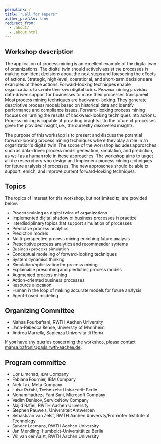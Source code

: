 ```yaml
---
permalink: /
title: "Call for Papers"
author_profile: true
redirect_from: 
  - /about/
  - /about.html
---
```


## Workshop description
The application of process mining is an excellent example of the digital twin of organizations. The digital twin should actively assist the processes in making confident decisions about the next steps and foreseeing the effects of actions. Strategic, high-level, operational, and short-term decisions are examples of these actions. Forward-looking techniques enable organizations to create their own digital twins. Process mining provides data-driven support for businesses to make their processes transparent. Most process mining techniques are backward-looking. They generate descriptive process models based on historical data and identify performance and compliance issues. Forward-looking process mining focuses on turning the results of backward-looking techniques into actions. Process mining is capable of providing insights into the future of processes given the provided insight, i.e., the currently discovered insights.

The purpose of this workshop is to present and discuss the potential forward-looking process mining techniques where they play a role in an organization's digital twin. The scope of the workshop includes approaches such as data-driven process model generation, simulation, and prediction, as well as a human role in these approaches.  The workshop aims to target all the researchers who design and implement process mining techniques for future analysis of processes. The new approaches should be able to support, enrich, and improve current forward-looking techniques.

## Topics
The topics of interest for this workshop, but not limited to, are provided below:

*   Process mining as digital twins of organizations
*   Implemented digital shadow of business processes in practice 
*   Interdisciplinary topics that support simulation of processes
*   Predictive process analytics
*   Prediction models 
*   Multi-perspective process mining enriching future analysis
*   Prescriptive process analytics and recommender systems
*   Business process simulation 
*   Conceptual modeling of forward-looking techniques
*   System dynamics thinking 
*   Simulation/optimization for process mining
*   Explainable prescribing and predicting process models 
*   Augmented process mining 
*   Action-oriented business processes
*   Resource allocation 
*   Human in the loop of making accurate models for future analysis
*   Agent-based modeling


## Organizing Committee

*	Mahsa Pourbafrani, RWTH Aachen University
*	Jana-Rebecca Rehse, University of Mannheim
*	Andrea Marrella, Sapienza Università di Roma

If you have any queries concerning the workshop, please contact mahsa.bafrani@pads.rwth-aachen.de.

## Program committee

* Lior Limonad, IBM Company
* Fabiana Fournier, IBM Company
* Niek Tax, Meta Company
*	Luise Pufahl, Technische Universität Berlin
*	Mohammadreza Fani Sani, Microsoft Company 
*	Vadim Denisov, ServiceNow Company
*	Majid Rafiei, RWTH Aachen University
*	Stephen Pauwels, Universiteit Antwerpen
*	Sebastiaan van Zelst, RWTH Aachen University/Fronhofer Institute of Technology
*	Sander Leemans, RWTH Aachen University
*	Jan Mendling, Humboldt-Universität zu Berlin
*	Wil van der Aalst, RWTH Aachen University

